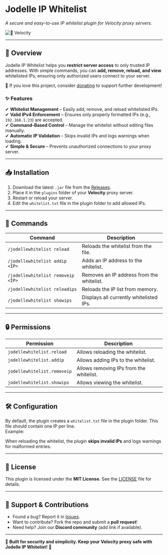 # Jodelle IP Whitelist  
*A secure and easy-to-use IP whitelist plugin for Velocity proxy servers.*  

![🚀 Velocity](https://img.shields.io/badge/Proxy-Velocity-blue)  

---

## 📌 Overview  
Jodelle IP Whitelist helps you **restrict server access** to only trusted IP addresses. With simple commands, you can **add, remove, reload, and view** whitelisted IPs, ensuring only authorized users connect to your server.

💖 If you love this project, consider [donating](https://www.paypal.com/donate?hosted_button_id=QG8WUHMEEBXWW) to support further development!  

### ✨ Features  
✔ **Whitelist Management** – Easily add, remove, and reload whitelisted IPs.  
✔ **Valid IPv4 Enforcement** – Ensures only properly formatted IPs (e.g., `192.168.1.23`) are accepted.  
✔ **Command-Based Control** – Manage the whitelist without editing files manually.  
✔ **Automatic IP Validation** – Skips invalid IPs and logs warnings when loading.  
✔ **Simple & Secure** – Prevents unauthorized connections to your proxy server.

---

## 📥 Installation  
1. Download the latest `.jar` file from the [Releases](https://github.com/mgl23606/JodelleIpWhitelist/releases).  
2. Place it in the `plugins` folder of your **Velocity** proxy server.  
3. Restart or reload your server.  
4. Edit the `whitelist.txt` file in the plugin folder to add allowed IPs.  

---

## 🔧 Commands  

| Command | Description |
|---------|------------|
| `/jodellewhitelist reload` | Reloads the whitelist from the file. |
| `/jodellewhitelist addip <IP>` | Adds an IP address to the whitelist. |
| `/jodellewhitelist removeip <IP>` | Removes an IP address from the whitelist. |
| `/jodellewhitelist reloadips` | Reloads the IP list from memory. |
| `/jodellewhitelist showips` | Displays all currently whitelisted IPs. |

---

## 🔒 Permissions  

| Permission | Description |
|------------|------------|
| `jodellewhitelist.reload` | Allows reloading the whitelist. |
| `jodellewhitelist.addip` | Allows adding IPs to the whitelist. |
| `jodellewhitelist.removeip` | Allows removing IPs from the whitelist. |
| `jodellewhitelist.showips` | Allows viewing the whitelist. |

---

## 🛠 Configuration  
By default, the plugin creates a `whitelist.txt` file in the plugin folder. This file should contain one IP per line.  
Example:  

When reloading the whitelist, the plugin **skips invalid IPs** and logs warnings for malformed entries.

---

## 📜 License  
This plugin is licensed under the **MIT License**. See the [LICENSE](LICENSE) file for details.

---

## 💬 Support & Contributions  
- Found a bug? Report it in [Issues](https://github.com/mgl23606/JodelleIpWhitelist/issues).  
- Want to contribute? Fork the repo and submit a **pull request**!  
- Need help? Join our **Discord community** (add link if available).  

---

🚀 **Built for security and simplicity. Keep your Velocity proxy safe with Jodelle IP Whitelist!** 🚀



